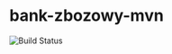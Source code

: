 # bank-zbozowy-mvn
![Build Status](https://travis-ci.com/michalwisnia/bank-zbozowy-mvn.svg?branch=main)
